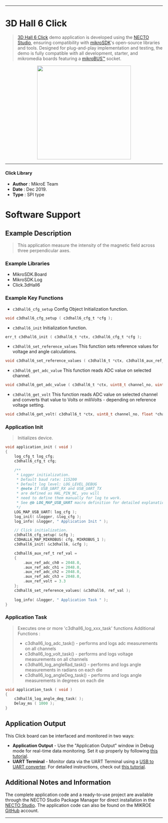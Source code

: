
---
# 3D Hall 6 Click

> [3D Hall 6 Click](https://www.mikroe.com/?pid_product=MIKROE-3764) demo application is developed using
the [NECTO Studio](https://www.mikroe.com/necto), ensuring compatibility with [mikroSDK](https://www.mikroe.com/mikrosdk)'s
open-source libraries and tools. Designed for plug-and-play implementation and testing, the demo is fully compatible with
all development, starter, and mikromedia boards featuring a [mikroBUS&trade;](https://www.mikroe.com/mikrobus) socket.

<p align="center">
  <img src="https://www.mikroe.com/?pid_product=MIKROE-3764&image=1" height=300px>
</p>

---

#### Click Library

- **Author**        : MikroE Team
- **Date**          : Dec 2019.
- **Type**          : SPI type

# Software Support

## Example Description

> This application measure the intensity of the magnetic field across three perpendicular axes.

### Example Libraries

- MikroSDK.Board
- MikroSDK.Log
- Click.3dHall6

### Example Key Functions

- `c3dhall6_cfg_setup` Config Object Initialization function.
```c
void c3dhall6_cfg_setup ( c3dhall6_cfg_t *cfg ); 
```

- `c3dhall6_init` Initialization function.
```c
err_t c3dhall6_init ( c3dhall6_t *ctx, c3dhall6_cfg_t *cfg );
```

- `c3dhall6_set_reference_values` This function sets reference values for voltage and angle calculations.
```c
void c3dhall6_set_reference_values ( c3dhall6_t *ctx, c3dhall6_aux_ref_t ref_val );
```

- `c3dhall6_get_adc_value` This function reads ADC value on selected channel.
```c
void c3dhall6_get_adc_value ( c3dhall6_t *ctx, uint8_t channel_no, uint16_t *adc_value );
```

- `c3dhall6_get_volt` This function reads ADC value on selected channel and converts that value to Volts or miliVolts - depending on reference voltage setting.
```c
void c3dhall6_get_volt( c3dhall6_t *ctx, uint8_t channel_no, float *channel_voltage );
```

### Application Init

> Initializes device.

```c
void application_init ( void )
{
    log_cfg_t log_cfg;
    c3dhall6_cfg_t cfg;

    /** 
     * Logger initialization.
     * Default baud rate: 115200
     * Default log level: LOG_LEVEL_DEBUG
     * @note If USB_UART_RX and USB_UART_TX 
     * are defined as HAL_PIN_NC, you will 
     * need to define them manually for log to work. 
     * See @b LOG_MAP_USB_UART macro definition for detailed explanation.
     */
    LOG_MAP_USB_UART( log_cfg );
    log_init( &logger, &log_cfg );
    log_info( &logger, " Application Init " );

    // Click initialization.
    c3dhall6_cfg_setup( &cfg );
    C3DHALL6_MAP_MIKROBUS( cfg, MIKROBUS_1 );
    c3dhall6_init( &c3dhall6, &cfg );

    c3dhall6_aux_ref_t ref_val = 
    {
        .aux_ref_adc_ch0 = 2048.0,
        .aux_ref_adc_ch1 = 2048.0,
        .aux_ref_adc_ch2 = 2048.0,
        .aux_ref_adc_ch3 = 2048.0,
        .aux_ref_volt = 3.3
    };
    c3dhall6_set_reference_values( &c3dhall6, ref_val );
    
    log_info( &logger, " Application Task " );
}
```

### Application Task

> Executes one or more 'c3dhall6_log_xxx_task' functions
> Additional Functions :
>
> - c3dhall6_log_adc_task() - performs and logs adc measurements on all channels
> - c3dhall6_log_volt_task() - performs and logs voltage measurements on all channels
> - c3dhall6_log_angleRad_task() - performs and logs angle measurements in radians on each die
> - c3dhall6_log_angleDeg_task() - performs and logs angle measurements in degrees on each die 

```c
void application_task ( void )
{
    c3dhall6_log_angle_deg_task( );
    Delay_ms ( 1000 );
}
```

## Application Output

This Click board can be interfaced and monitored in two ways:
- **Application Output** - Use the "Application Output" window in Debug mode for real-time data monitoring.
Set it up properly by following [this tutorial](https://www.youtube.com/watch?v=ta5yyk1Woy4).
- **UART Terminal** - Monitor data via the UART Terminal using
a [USB to UART converter](https://www.mikroe.com/click/interface/usb?interface*=uart,uart). For detailed instructions,
check out [this tutorial](https://help.mikroe.com/necto/v2/Getting%20Started/Tools/UARTTerminalTool).

## Additional Notes and Information

The complete application code and a ready-to-use project are available through the NECTO Studio Package Manager for 
direct installation in the [NECTO Studio](https://www.mikroe.com/necto). The application code can also be found on
the MIKROE [GitHub](https://github.com/MikroElektronika/mikrosdk_click_v2) account.

---
